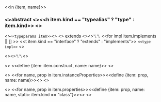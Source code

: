 <<in {item, name}>>

### <<if item.abstract>>abstract <</if>><<h item.kind == "typealias" ? "type" : item.kind>> <<h name>>
   <<if item.typeParams>>`<<typeparams item>>`<</if>>
   <<if item.extends>> extends <<type item.extends>><</if>>␤␤
   <<for impl item.implements || []
      >> <<t item.kind == "interface" ? "extends" : "implements">> `<<type impl>>`
   <</for>>

<<if item.description>><<h item.description>>␤␤<</if>>

<<if item.construct>>
  <<define {item: item.construct, name: name}>>
<</if>>

<<if item.instanceProperties>>
  <<for name, prop in item.instanceProperties>><<define {item: prop, name: name}>><</for>>
<</if>>

<<if item.properties>>
  <<for name, prop in item.properties>><<define {item: prop, name: name, static: item.kind == "class"}>><</for>>
<</if>>

